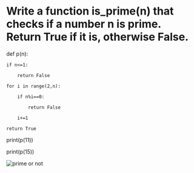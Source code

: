 # Write a function is_prime(n) that checks if a number n is prime. Return True if it is, otherwise False.


def p(n):
   
    if n<=1:
    
        return False
    
    for i in range(2,n):
    
        if n%i==0:
        
            return False
        
        i+=1
   
    return True

print(p(11))

print(p(15))



![prime or not](https://github.com/user-attachments/assets/a3156ab1-fa7a-488d-8c69-51fe8d124deb)
